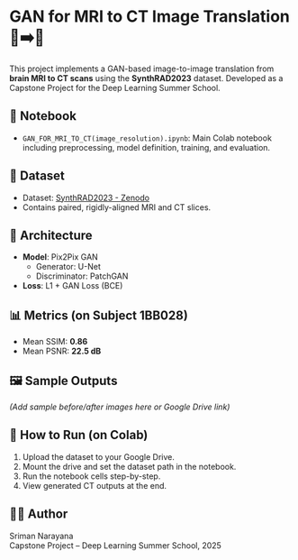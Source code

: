 # GAN for MRI to CT Image Translation 🧠➡️🦴

This project implements a GAN-based image-to-image translation from **brain MRI to CT scans** using the **SynthRAD2023** dataset. Developed as a Capstone Project for the Deep Learning Summer School.

## 📘 Notebook
- `GAN_FOR_MRI_TO_CT(image_resolution).ipynb`: Main Colab notebook including preprocessing, model definition, training, and evaluation.

## 📂 Dataset
- Dataset: [SynthRAD2023 - Zenodo](https://zenodo.org/record/8268565)
- Contains paired, rigidly-aligned MRI and CT slices.

## 🧠 Architecture
- **Model**: Pix2Pix GAN  
  - Generator: U-Net  
  - Discriminator: PatchGAN  
- **Loss**: L1 + GAN Loss (BCE)

## 📊 Metrics (on Subject 1BB028)
- Mean SSIM: **0.86**
- Mean PSNR: **22.5 dB**

## 🖼️ Sample Outputs
*(Add sample before/after images here or Google Drive link)*

## 🚀 How to Run (on Colab)
1. Upload the dataset to your Google Drive.
2. Mount the drive and set the dataset path in the notebook.
3. Run the notebook cells step-by-step.
4. View generated CT outputs at the end.

## 🙋‍♂️ Author
Sriman Narayana  
Capstone Project – Deep Learning Summer School, 2025
